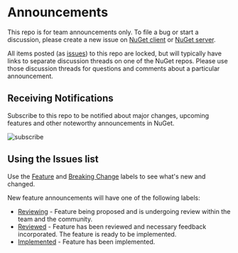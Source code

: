 # Announcements

This repo is for team announcements only. To file a bug or start a discussion, please create a new issue on [NuGet client](https://github.com/nuget/home/issues) or [NuGet server](https://github.com/nuget/NuGetGallery/issues). 

All items posted (as [issues](https://github.com/NuGet/Announcements/issues)) to this repo are locked, but will typically have links to separate discussion threads on one of the NuGet repos. Please use those discussion threads for questions and comments about a particular announcement. 

## Receiving Notifications

Subscribe to this repo to be notified about major changes, upcoming features and other noteworthy announcements in NuGet.

![subscribe](https://user-images.githubusercontent.com/14800916/29544263-bea081fa-869b-11e7-9c18-b576890ba049.png)

## Using the Issues list

Use the [Feature](https://github.com/nuget/Announcements/labels/Feature) and [Breaking Change](https://github.com/nuget/Announcements/labels/Breaking%20Change) labels to see what's new and changed.

New feature announcements will have one of the following labels:
* [Reviewing](https://github.com/nuget/Announcements/labels/Reviewing) - Feature being proposed and is undergoing review within the team and the community. 
* [Reviewed](https://github.com/nuget/Announcements/labels/Reviewed) - Feature has been reviewed and necessary feedback incorporated. The feature is ready to be implemented.
* [Implemented](https://github.com/nuget/Announcements/labels/Implemented) - Feature has been implemented.

